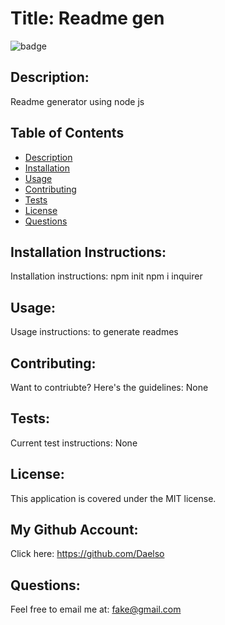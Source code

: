 
# Title: Readme gen 

![badge](https://img.shields.io/badge/license-MIT-darkred)


## Description:

Readme generator using node js


## Table of Contents
- [Description](#description)
- [Installation](#installation)
- [Usage](#usage)
- [Contributing](#contributing)
- [Tests](#tests)
- [License](#license)
- [Questions](#questions)

## Installation Instructions:

Installation instructions: npm init npm i inquirer 

## Usage:

Usage instructions: to generate readmes

## Contributing:

Want to contriubte? Here's the guidelines: None

## Tests:

Current test instructions: None

## License:

This application is covered under the MIT license. 

## My Github Account:

  Click here: https://github.com/Daelso

## Questions:

  Feel free to email me at: fake@gmail.com

